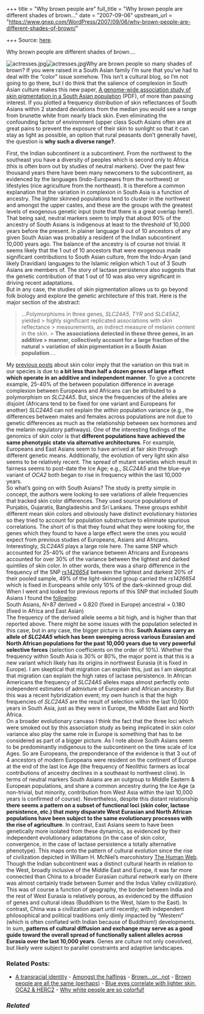 +++
title = "Why brown people are"
full_title = "Why brown people are different shades of brown…"
date = "2007-09-06"
upstream_url = "https://www.gnxp.com/WordPress/2007/09/06/why-brown-people-are-different-shades-of-brown/"

+++
Source: [here](https://www.gnxp.com/WordPress/2007/09/06/why-brown-people-are-different-shades-of-brown/).

Why brown people are different shades of brown….

![actresses.jpg](https://i0.wp.com/blogs.discovermagazine.com/gnxp/files/actresses.jpg?resize=300%2C230)![actresses.jpg](https://i0.wp.com/blogs.discovermagazine.com/gnxp/files/actresses.jpg?resize=300%2C230)Why are brown people so many shades of brown? If you were raised in a South Asian family I’m sure that you’ve had to deal with the “color” issue somehow. This isn’t a cultural blog, so I’m not going to go there, but I do think that the salience of complexion in South Asian culture makes this new paper, [A genome-wide association study of skin pigmentation in a South Asian population](http://www.journals.uchicago.edu/AJHG/journal/preprints/AJHG44900.preprint.pdf) (PDF), of more than passing interest. If you plotted a frequency distribution of skin reflectances of South Asians within 2 standard deviations from the median you would see a range from brunette white from nearly black skin. Even eliminating the confounding factor of environment (upper class South Asians often are at great pains to prevent the exposure of their skin to sunlight so that it can stay as light as possible, an option that rural peasants don’t generally have), the question is **why such a diverse range?**.

  
First, the Indian subcontinent *is* a subcontinent. From the northwest to the southeast you have a diversity of peoples which is second only to Africa (this is often born out by studies of neutral markers). Over the past few thousand years there have been many newcomers to the subcontinent, as evidenced by the languages (Indo-Europeans from the northwest) or lifestyles (rice agriculture from the northeast). It is therefore a common explanation that the variation in complexion in South Asia is a function of ancestry. The lighter skinned populations tend to cluster in the northwest and amongst the upper castes, and these are the groups with the greatest levels of exogenous genetic input (note that there is a great overlap here!). That being said, neutral markers seem to imply that about 90% of the ancestry of South Asians is indigenous at least to the threshold of 10,000 years before the present. In plainer language 9 out of 10 ancestors of any given South Asian was probably a resident of the Indian subcontinent 10,000 years ago. The balance of the ancestry is of course not trivial. It seems likely that the 1 out of 10 ancestors that were exogenous made significant contributions to South Asian culture, from the Indo-Aryan (and likely Dravidian) languages to the Islamic religion which 1 out of 3 South Asians are members of. The story of lactase persistence also suggests that the genetic contribution of that 1 out of 10 was also very significant in driving recent adaptations.  
But in any case, the studies of skin pigmentation allows us to go beyond folk biology and explore the genetic architecture of this trait. Here is the major section of the abstract:

> …Polymorphisms in three genes, *SLC24A5*, *TYR* and *SLC45A2*, yielded > highly significant replicated associations with skin reflectance > measurements, an indirect measure of melanin content in the skin. > **The associations detected in these three genes, in an additive > manner, collectively account for a large fraction of the natural > variation of skin pigmentation in a South Asian population**….

My [previous posts](https://www.google.com/search?q=skin+color&btnG=Search%21&domains=scienceblogs.com%2Fgnxp&sitesearch=scienceblogs.com%2Fgnxp) about skin color imply that the variation on this trait in our species is due to **a bit less than half a dozen genes of large effect which operate in an additive and independent manner**. To give a concrete example, 25-40% of the between population difference in average complexion between Europeans and Africans can be attributed to a polymorphism on *SLC24A5*. But, since the frequencies of the alleles are disjoint (Africans tend to be fixed for one variant and Europeans for another) *SLC24A5* can not explain the *within* population variance (e.g., the differences between males and females across populations are not due to genetic differences as much as the relationship between sex hormones and the melanin regulatory pathways). One of the interesting findings of the genomics of skin color is that **different populations have achieved the same phenotypic state via alternative architectures**. For example, Europeans and East Asians seem to have arrived at fair skin through different genetic means. Additionally, the evolution of very light skin also seems to be relatively recent. The spread of mutant varieties which result in fairness seems to post-date the Ice Age; e.g., *SLC24A5* and the blue-eye variant of *OCA2* both began to rise in frequency within the last 10,000 years.  
So what’s going on with South Asians? The study is pretty simple in concept, the authors were looking to see variations of allele frequencies that tracked skin color differences. They used source populations of Punjabis, Gujaratis, Bangladeshis and Sri Lankans. These groups exhibit different mean skin colors and obviously have distinct evolutionary histories so they tried to account for population substructure to eliminate spurious correlations. The short of is that they found what they were looking for, the genes which they found to have a large effect were the ones you would expect from previous studies of Europeans, Asians and Africans. Interestingly, *SLC24A5* plays a large role here. The same SNP which accounted for 25-40% of the variance between Africans and Europeans accounted for over 30% of the variance between the lightest and darked quintiles of skin color. In other words, there was a sharp difference in the frequency of the SNP [*rs1426654*](http://www.ncbi.nlm.nih.gov/SNP/snp_ref.cgi?rs=1426654) between the lightest and darkest 20% of their pooled sample, 49% of the light-skinned group carried the *rs1426654* which is fixed in Europeans while only 10% of the dark-skinned group did. When I went and looked for previous reports of this SNP that included South Asians I found the [following](http://www.ncbi.nlm.nih.gov/SNP/snp_ref.cgi?rs=1426654):  
South Asians, *N*=87 derived = 0.820 (fixed in Europe) ancestral = 0.180 (fixed in Africa and East Asian)  
The frequency of the derived allele seems a bit high, and is higher than that reported above. There might be some issues with the population selected in this case, but in any case, the bigger picture is this: **South Asians carry an allele of *SLC24A5* which has been sweeping across various Eurasian and North African populations for the past 10,000 years due to very powerful selective forces** (selection coefficients on the order of 10%). Whether the frequency within South Asia is 30% or 80%, the major point is that this is a new variant which likely has its origins in northwest Eurasia (it is fixed in Europe). I am skeptical that migration can explain this, just as I am skeptical that migration can explain the high rates of lactase persistence. In African Americans the frequency of *SLC24A5* alleles maps almost perfectly onto independent estimates of admixture of European and African ancestry. But this was a recent hybridization event; my own hunch is that the high frequencies of *SLC24A5* are the result of selection within the last 10,000 years in South Asia, just as they were in Europe, the Middle East and North Africa.  
On a broader evolutionary canvass I think the fact that the three loci which were smoked out by this association study as being implicated in skin color variance also play the same role in Europe is something that has to be considered as part of a bigger picture. As I note above South Asians seem to be predominantly indigenous to the subcontinent on the time scale of Ice Ages. So are Europeans, the preponderance of the evidence is that 3 out of 4 ancestors of modern Europeans were resident on the continent of Europe at the end of the last Ice Age (the frequency of Neolithic farmers as local contributions of ancestry declines in a southeast to northwest cline). In terms of neutral markers South Asians are an outgroup to Middle Eastern & European populations, and share a common ancestry during the Ice Age (a non-trivial, but minority, contribution from West Asia within the last 10,000 years is confirmed of course). Nevertheless, despite this distant relationship **there seems a pattern on a subset of functional loci (skin color, lactase persistence, etc.) that *many* disparate West Eurasian and North African populations have been subject to the same evolutionary processes with the rise of agriculture**. In contrast, East Asians seem to have been genetically more isolated from these dynamics, as evidenced by their independent evolutionary adaptations (in the case of skin color, convergence, in the case of lactase persistence a totally alternative phenotype). This maps onto the pattern of cultural evolution since the rise of civilization depicted in William H. McNiel’s marcohistory [The Human Web](https://www.amazon.com/exec/obidos/ASIN/039305179X/geneexpressio-20/). Though the Indian subcontinent was a distinct cultural hearth in relation to the West, broadly inclusive of the Middle East and Europe, it was far more connected than China to a broader Eurasian cultural network early on (there was almost certainly trade between Sumer and the Indus Valley civilization). This was of course a function of geography, the border between India and the rest of West Eurasia is relatively porous, as evidenced by the diffusion of genes and cultural ideas (Buddhism to the West, Islam to the East). In contrast, China was a civilization apart until recently; with independent philosophical and political traditions only dimly impacted by “Western” (which is often conflated with Indian because of Buddhism!) developments. In sum, **patterns of cultural diffusion and exchange may serve as a good guide toward the overall spread of functionally salient alleles across Eurasia over the last 10,000 years**. Genes are culture not only coevolved, but likely were subject to parallel constraints and adaptive landscapes.

### Related Posts:

- [A transracial
  identity](https://www.gnxp.com/WordPress/2009/02/05/a-transracial-identity/) - [Amongst the
  halfings](https://www.gnxp.com/WordPress/2006/11/05/amongst-the-halfings/) - [Brown...or...not](https://www.gnxp.com/WordPress/2005/07/21/brown-or-not/) - [Brown people are all the same
  (perhaps)](https://www.gnxp.com/WordPress/2006/12/22/brown-people-are-all-the-same-perhaps/) - [Blue eyes correlate with lighter skin, OCA2 &
  HERC2](https://www.gnxp.com/WordPress/2008/02/01/blue-eyes-correlate-with-lighter-skin-oca2-herc2/) - [Why white people are so
  colorful!](https://www.gnxp.com/WordPress/2007/10/23/why-white-people-are-so-colorful/)

### *Related*

[](https://www.addtoany.com/add_to/facebook?linkurl=https%3A%2F%2Fwww.gnxp.com%2FWordPress%2F2007%2F09%2F06%2Fwhy-brown-people-are-different-shades-of-brown%2F&linkname=Why%20brown%20people%20are%20different%20shades%20of%20brown%E2%80%A6. "Facebook")[](https://www.addtoany.com/add_to/twitter?linkurl=https%3A%2F%2Fwww.gnxp.com%2FWordPress%2F2007%2F09%2F06%2Fwhy-brown-people-are-different-shades-of-brown%2F&linkname=Why%20brown%20people%20are%20different%20shades%20of%20brown%E2%80%A6. "Twitter")[](https://www.addtoany.com/add_to/email?linkurl=https%3A%2F%2Fwww.gnxp.com%2FWordPress%2F2007%2F09%2F06%2Fwhy-brown-people-are-different-shades-of-brown%2F&linkname=Why%20brown%20people%20are%20different%20shades%20of%20brown%E2%80%A6. "Email")[](https://www.addtoany.com/share)
